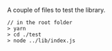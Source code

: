 A couple of files to test the library.

```
// in the root folder
> yarn
> cd ./test
> node ../lib/index.js
```